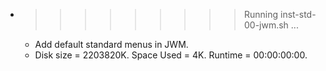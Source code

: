 * >>>>>>>>> Running inst-std-00-jwm.sh ...
  * Add default standard menus in JWM.
  * Disk size = 2203820K. Space Used = 4K. Runtime = 00:00:00:00.
